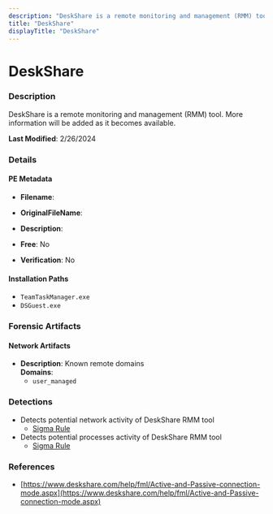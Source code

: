 ```yaml
---
description: "DeskShare is a remote monitoring and management (RMM) tool. More information will be added as it becomes available."
title: "DeskShare"
displayTitle: "DeskShare"
---
```




# DeskShare


### Description

DeskShare is a remote monitoring and management (RMM) tool. More information will be added as it becomes available.



**Last Modified**: 2/26/2024

### Details


#### PE Metadata
- **Filename**: 
- **OriginalFileName**: 
- **Description**: 


- **Free**: No

- **Verification**: No




#### Installation Paths
- `TeamTaskManager.exe`
- `DSGuest.exe`

### Forensic Artifacts




#### Network Artifacts
- **Description**: Known remote domains
<br/>**Domains**:
    - `user_managed`


### Detections
- Detects potential network activity of DeskShare RMM tool
  - [Sigma Rule](https://github.com/magicsword-io/LOLRMM/blob/main/detections/sigma/deskshare_network_sigma.yml)
- Detects potential processes activity of DeskShare RMM tool
  - [Sigma Rule](https://github.com/magicsword-io/LOLRMM/blob/main/detections/sigma/deskshare_processes_sigma.yml)

### References
- [https://www.deskshare.com/help/fml/Active-and-Passive-connection-mode.aspx](https://www.deskshare.com/help/fml/Active-and-Passive-connection-mode.aspx)


